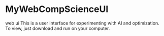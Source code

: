 # MyWebCompScienceUI
web ui
This is a user interface for experimenting with AI and optimization. 
To view, just download and run on your computer.

